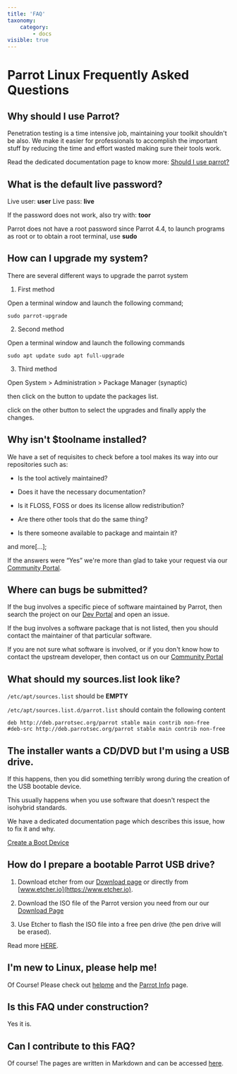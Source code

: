 ```yaml
---
title: 'FAQ'
taxonomy:
    category:
        - docs
visible: true
---
```


# Parrot Linux Frequently Asked Questions

## Why should I use Parrot?

Penetration testing is a time intensive job, maintaining your toolkit shouldn't 
be also. We make it easier for professionals to accomplish the important stuff 
by reducing the time and effort wasted making sure their tools work.

Read the dedicated documentation page to know more:
[Should I use parrot?](https://www.parrotsec.org/docs/info/should-i-use-parrot)



## What is the default live password?

Live user: **user**
Live pass: **live**

If the password does not work, also try with: **toor**

Parrot does not have a root password since Parrot 4.4, to launch programs as root or to obtain a root terminal, use **sudo**



## How can I upgrade my system?

There are several different ways to upgrade the parrot system

1) First method

Open a terminal window and launch the following command;

`sudo parrot-upgrade`

2) Second method

Open a terminal window and launch the following commands

`
sudo apt update
sudo apt full-upgrade
`

3) Third method

Open System > Administration > Package Manager (synaptic)

then click on the button to update the packages list.

click on the other button to select the upgrades and finally apply the changes.



## Why isn't $toolname installed?

We have a set of requisites to check before a tool makes its way into our repositories such as:

- Is the tool actively maintained?

- Does it have the necessary documentation?

- Is it FLOSS, FOSS or does its license allow redistribution?

- Are there other tools that do the same thing?

- Is there someone available to package and maintain it?


and more[...];


If the answers were “Yes” we're more than glad to take your request via our [Community Portal](https://community.parrotsec.org/c/development).



## Where can bugs be submitted?

If the bug involves a specific piece of software maintained by Parrot, then search the project on our [Dev Portal](https://nest.parrotsec.org/) and open an issue.

If the bug involves a software package that is not listed, then you should contact the maintainer of that particular software.

If you are not sure what software is involved, or if you don't know how to contact the upstream developer, then contact us on our [Community Portal](https://community.parrotsec.org/)

## What should my sources.list look like?

`/etc/apt/sources.list` should be **EMPTY**

`/etc/apt/sources.list.d/parrot.list` should contain the following content

```
deb http://deb.parrotsec.org/parrot stable main contrib non-free
#deb-src http://deb.parrotsec.org/parrot stable main contrib non-free
```


## The installer wants a CD/DVD but I'm using a USB drive.

If this happens, then you did something terribly wrong during the creation of the USB bootable device.

This usually happens when you use software that doesn't respect the isohybrid standards.

We have a dedicated documentation page which describes this issue, how to fix it and why.

[Create a Boot Device](https://www.parrotsec.org/docs/getting-started/create-boot-device)

## How do I prepare a bootable Parrot USB drive?

1) Download etcher from our [Download page](https://www.parrotsec.org/download.php) or directly from [www.etcher.io](https://www.etcher.io).

2) Download the ISO file of the Parrot version you need from our our [Download Page](https://www.parrotsec.org/download.php)

3) Use Etcher to flash the ISO file into a free pen drive (the pen drive will be erased).

Read more [HERE](https://www.parrotsec.org/docs/getting-started/create-boot-device).

## I'm new to Linux, please help me!

Of Course! Please check out [helpme](https://www.parrotsec.org/docs/info/helpme) and the [Parrot Info](https://www.parrotsec.org/docs/startpage) page. 

## Is this FAQ under construction?

Yes it is.

## Can I contribute to this FAQ?

Of course! The pages are written in Markdown and can be accessed [here](https://nest.parrotsec.org/parrot-organization/documentation/blob/master/docs/faq.md).